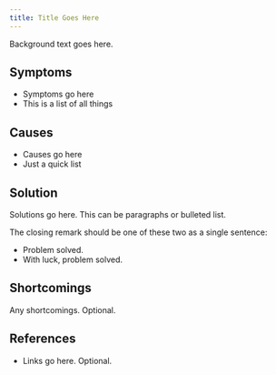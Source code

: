```yaml
---
title: Title Goes Here
---
```


Background text goes here.


Symptoms
--------

* Symptoms go here
* This is a list of all things


Causes
------

* Causes go here
* Just a quick list


Solution
--------

Solutions go here.  This can be paragraphs or bulleted list.

The closing remark should be one of these two as a single sentence:

* Problem solved.
* With luck, problem solved.


Shortcomings
------------

Any shortcomings.  Optional.


References
----------

* Links go here.  Optional.

